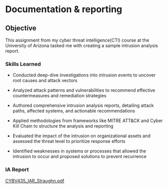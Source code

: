 # Documentation & reporting

## Objective


This assignment from my cyber threat intelligence(CTI) course at the University of Arizona tasked me with creating a sample intrusion analysis report.

### Skills Learned

- Conducted deep-dive investigations into intrusion events to uncover root causes and attack vectors

- Analyzed attack patterns and vulnerabilities to recommend effective countermeasures and remediation strategies

- Authored comprehensive intrusion analysis reports, detailing attack paths, affected systems, and actionable recommendations

- Applied methodologies from frameworks like MITRE ATT&CK and Cyber Kill Chain to structure the analysis and reporting

- Evaluated the impact of the intrusion on organizational assets and assessed the threat level to prioritize response efforts

- Identified weaknesses in systems or processes that allowed the intrusion to occur and proposed solutions to prevent recurrence




### IA Report
[CYBV435_IAR_Straughn.pdf](https://github.com/user-attachments/files/18548636/CYBV435_IAR_Straughn.pdf)

